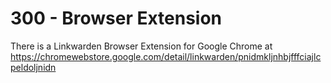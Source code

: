 # 300 - Browser Extension

There is a Linkwarden Browser Extension for Google Chrome at https://chromewebstore.google.com/detail/linkwarden/pnidmkljnhbjfffciajlcpeldoljnidn
